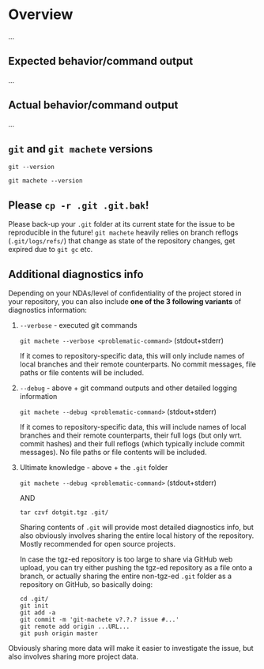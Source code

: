 # Overview

...

## Expected behavior/command output

...

## Actual behavior/command output

...

## `git` and `git machete` versions

```
git --version

git machete --version

```

## Please `cp -r .git .git.bak`!

Please back-up your `.git` folder at its current state for the issue to be reproducible in the future!
`git machete` heavily relies on branch reflogs (`.git/logs/refs/`) that change as state of the repository changes, get expired due to `git gc` etc.

## Additional diagnostics info

Depending on your NDAs/level of confidentiality of the project stored in your repository, you can also include **one of the 3 following variants** of diagnostics information:

1. `--verbose` - executed git commands

    `git machete --verbose <problematic-command>` (stdout+stderr)

    If it comes to repository-specific data, this will only include names of local branches and their remote counterparts. No commit messages, file paths or file contents will be included.

2. `--debug` - above + git command outputs and other detailed logging information

    `git machete --debug <problematic-command>` (stdout+stderr)

    If it comes to repository-specific data, this will include names of local branches and their remote counterparts, their full logs (but only wrt. commit hashes) and their full reflogs (which typically include commit messages). No file paths or file contents will be included.

3. Ultimate knowledge - above + the `.git` folder

    `git machete --debug <problematic-command>` (stdout+stderr)

    AND

    `tar czvf dotgit.tgz .git/`

    Sharing contents of `.git` will provide most detailed diagnostics info, but also obviously involves sharing the entire local history of the repository. Mostly recommended for open source projects.

    In case the tgz-ed repository is too large to share via GitHub web upload, you can try either pushing the tgz-ed repository as a file onto a branch, or actually sharing the entire non-tgz-ed `.git` folder as a repository on GitHub, so basically doing:

    ```shell script
    cd .git/
    git init
    git add -a
    git commit -m 'git-machete v?.?.? issue #...'
    git remote add origin ...URL...
    git push origin master
    ```

Obviously sharing more data will make it easier to investigate the issue, but also involves sharing more project data.

